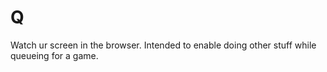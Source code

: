 # Q
Watch ur screen in the browser. Intended to enable doing other stuff while queueing for a game. 
